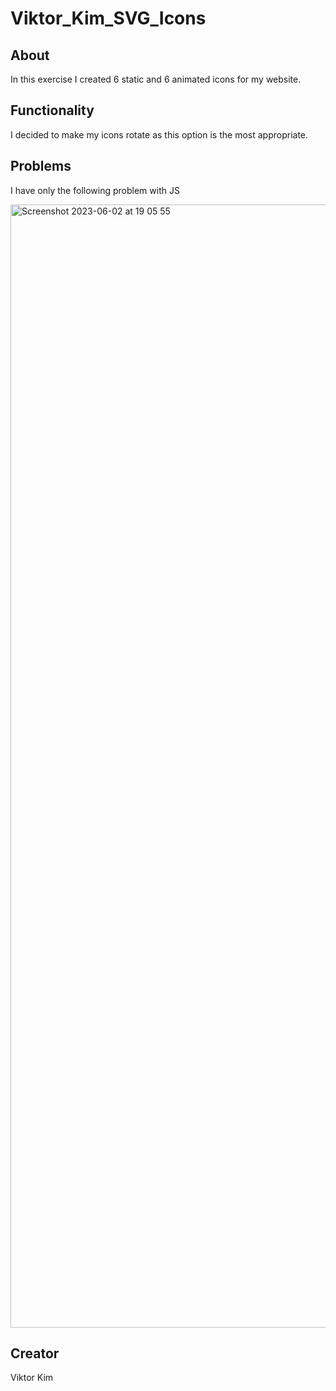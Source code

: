 # Viktor_Kim_SVG_Icons
 
## About
In this exercise I created 6 static and 6 animated icons for my website.

## Functionality
I decided to make my icons rotate as this option is the most appropriate.

## Problems
I have only the following problem with JS

<img width="1797" alt="Screenshot 2023-06-02 at 19 05 55" src="https://github.com/K1mosan/Viktor_Kim_SVG_Icons/assets/110543580/3c83547a-d775-4c26-a975-4f92609f4204">


## Creator
Viktor Kim
